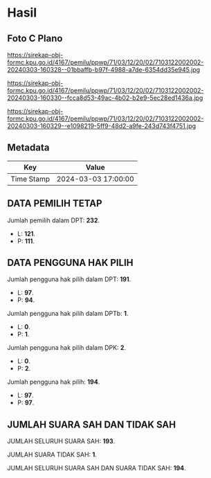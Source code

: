 # Hasil

## Foto C Plano

https://sirekap-obj-formc.kpu.go.id/4167/pemilu/ppwp/71/03/12/20/02/7103122002002-20240303-160328--01bbaffb-b97f-4988-a7de-6354dd35e945.jpg

https://sirekap-obj-formc.kpu.go.id/4167/pemilu/ppwp/71/03/12/20/02/7103122002002-20240303-160330--fcca8d53-49ac-4b02-b2e9-5ec28ed1436a.jpg

https://sirekap-obj-formc.kpu.go.id/4167/pemilu/ppwp/71/03/12/20/02/7103122002002-20240303-160329--e1098219-5ff9-48d2-a9fe-243d743f4751.jpg


## Metadata

| Key        | Value               |
| ---------- | ------------------- |
| Time Stamp | 2024-03-03 17:00:00 |


## DATA PEMILIH TETAP

Jumlah pemilih dalam DPT: **232**.
 * L: **121**.
 * P: **111**.

## DATA PENGGUNA HAK PILIH

Jumlah pengguna hak pilih dalam DPT: **191**.
 * L: **97**.
 * P: **94**.

Jumlah pengguna hak pilih dalam DPTb: **1**.
 * L: **0**.
 * P: **1**.

Jumlah pengguna hak pilih dalam DPK: **2**.
 * L: **0**.
 * P: **2**.

Jumlah pengguna hak pilih: **194**.
 * L: **97**.
 * P: **97**.

## JUMLAH SUARA SAH DAN TIDAK SAH

JUMLAH SELURUH SUARA SAH: **193**.

JUMLAH SUARA TIDAK SAH: **1**.

JUMLAH SELURUH SUARA SAH DAN SUARA TIDAK SAH: **194**.


